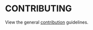 # CONTRIBUTING

View the general <a href="https://github.digitas.fr/html/docs/blob/master/globals/CONTRIBUTING.md">contribution</a> guidelines.
